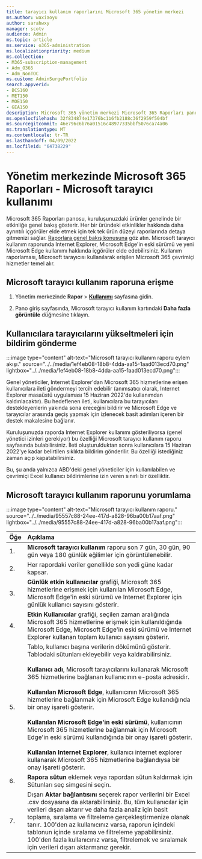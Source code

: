 ```yaml
---
title: tarayıcı kullanım raporlarını Microsoft 365 yönetim merkezi
ms.author: waxiaoyu
author: sarahwxy
manager: scotv
audience: Admin
ms.topic: article
ms.service: o365-administration
ms.localizationpriority: medium
ms.collection:
- M365-subscription-management
- Adm_O365
- Adm_NonTOC
ms.custom: AdminSurgePortfolio
search.appverid:
- BCS160
- MET150
- MOE150
- GEA150
description: Microsoft 365 yönetim merkezi Microsoft 365 Raporları panosunu kullanarak Microsoft tarayıcı kullanım raporu almayı öğrenin.
ms.openlocfilehash: 32f834874e17376bc1b6fb2188c36f2959f504bf
ms.sourcegitcommit: 46e796c6b76a01516c48977335bbf5076ca74a06
ms.translationtype: MT
ms.contentlocale: tr-TR
ms.lasthandoff: 04/09/2022
ms.locfileid: "64738229"
---
```

# <a name="microsoft-365-reports-in-the-admin-center---microsoft-browser-usage"></a>Yönetim merkezinde Microsoft 365 Raporları - Microsoft tarayıcı kullanımı

Microsoft 365 Raporları panosu, kuruluşunuzdaki ürünler genelinde bir etkinliğe genel bakış gösterir. Her bir üründeki etkinlikler hakkında daha ayrıntılı içgörüler elde etmek için tek tek ürün düzeyi raporlarında detaya gitmenizi sağlar. [Raporlara genel bakış konusuna](activity-reports.md) göz atın. Microsoft tarayıcı kullanım raporunda Internet Explorer, Microsoft Edge'in eski sürümü ve yeni Microsoft Edge kullanımı hakkında içgörüler elde edebilirsiniz. Kullanım raporlaması, Microsoft tarayıcısı kullanılarak erişilen Microsoft 365 çevrimiçi hizmetler temel alır.

## <a name="how-to-get-to-the-microsoft-browser-usage-report"></a>Microsoft tarayıcı kullanım raporuna erişme

1. Yönetim merkezinde **Rapor** \> <b><a href="https://go.microsoft.com/fwlink/p/?linkid=2074756" target="_blank">Kullanımı</a></b> sayfasına gidin.

2. Pano giriş sayfasında, Microsoft tarayıcı kullanım kartındaki **Daha fazla görüntüle** düğmesine tıklayın.

## <a name="how-to-notify-users-to-upgrade-their-browser"></a>Kullanıcılara tarayıcılarını yükseltmeleri için bildirim gönderme

:::image type="content" alt-text="Microsoft tarayıcı kullanım raporu eylem akışı." source="../../media/1ef4eb08-18b8-4dda-aa15-1aad013ecd70.png" lightbox="../../media/1ef4eb08-18b8-4dda-aa15-1aad013ecd70.png":::

Genel yöneticiler, Internet Explorer'dan Microsoft 365 hizmetlerine erişen kullanıcılara ileti göndermeyi tercih edebilir (anımsatıcı olarak, Internet Explorer masaüstü uygulaması 15 Haziran 2022'de kullanımdan kaldırılacaktır). Bu hedeflenen ileti, kullanıcılara bu tarayıcıları destekleyenlerin yakında sona ereceğini bildirir ve Microsoft Edge ve tarayıcılar arasında geçiş yapmak için izlenecek basit adımları içeren bir destek makalesine bağlanır. 

Kuruluşunuzda raporda Internet Explorer kullanımı gösteriliyorsa (genel yönetici izinleri gerekiyor) bu özelliği Microsoft tarayıcı kullanım raporu sayfasında bulabilirsiniz. İleti oluşturulduktan sonra kullanıcılara 15 Haziran 2022'ye kadar belirtilen sıklıkta bildirim gönderilir. Bu özelliği istediğiniz zaman açıp kapatabilirsiniz.

Bu, şu anda yalnızca ABD'deki genel yöneticiler için kullanılabilen ve çevrimiçi Excel kullanıcı bildirimlerine izin veren sınırlı bir özelliktir.

## <a name="interpret-the-microsoft-browser-usage-report"></a>Microsoft tarayıcı kullanım raporunu yorumlama

:::image type="content" alt-text="Microsoft tarayıcı kullanım raporu." source="../../media/95557c88-24ee-417d-a828-96ba00b17aaf.png" lightbox="../../media/95557c88-24ee-417d-a828-96ba00b17aaf.png":::

|Öğe|Açıklama|
|:-----|:-----|
|1. |**Microsoft tarayıcı kullanım** raporu son 7 gün, 30 gün, 90 gün veya 180 günlük eğilimler için görüntülenebilir. |
|2. |Her rapordaki veriler genellikle son yedi güne kadar kapsar. |
|3. |**Günlük etkin kullanıcılar** grafiği, Microsoft 365 hizmetlerine erişmek için kullanılan Microsoft Edge, Microsoft Edge'in eski sürümü ve Internet Explorer için günlük kullanıcı sayısını gösterir. |
|4. |**Etkin Kullanıcılar** grafiği, seçilen zaman aralığında Microsoft 365 hizmetlerine erişmek için kullanıldığında Microsoft Edge, Microsoft Edge'in eski sürümü ve Internet Explorer kullanan toplam kullanıcı sayısını gösterir. |
|5. |Tablo, kullanıcı başına verilerin dökümünü gösterir. Tablodaki sütunları ekleyebilir veya kaldırabilirsiniz.  <br/><br/>**Kullanıcı adı**, Microsoft tarayıcılarını kullanarak Microsoft 365 hizmetlerine bağlanan kullanıcının e-posta adresidir.<br><br/>**Kullanılan Microsoft Edge**, kullanıcının Microsoft 365 hizmetlerine bağlanmak için Microsoft Edge kullandığında bir onay işareti gösterir.<br/><br/>**Kullanılan Microsoft Edge'in eski sürümü**, kullanıcının Microsoft 365 hizmetlerine bağlanmak için Microsoft Edge'in eski sürümü kullandığında bir onay işareti gösterir.<br/><br/>**Kullanılan Internet Explorer**, kullanıcı internet explorer kullanarak Microsoft 365 hizmetlerine bağlandıysa bir onay işareti gösterir. |
|6. |**Rapora sütun** eklemek veya rapordan sütun kaldırmak için Sütunları seç simgesini seçin.|
|7. |Dışarı **Aktar bağlantısını** seçerek rapor verilerini bir Excel .csv dosyasına da aktarabilirsiniz. Bu, tüm kullanıcılar için verileri dışarı aktarır ve daha fazla analiz için basit toplama, sıralama ve filtreleme gerçekleştirmenize olanak tanır. 100'den az kullanıcınız varsa, raporun içindeki tablonun içinde sıralama ve filtreleme yapabilirsiniz. 100'den fazla kullanıcınız varsa, filtrelemek ve sıralamak için verileri dışarı aktarmanız gerekir.|
